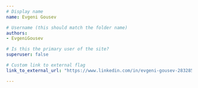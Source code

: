 ```yaml
---
# Display name
name: Evgeni Gousev

# Username (this should match the folder name)
authors:
- EvgeniGousev

# Is this the primary user of the site?
superuser: false

# Custom link to external flag
link_to_external_url: "https://www.linkedin.com/in/evgeni-gousev-2832858"

---
```

